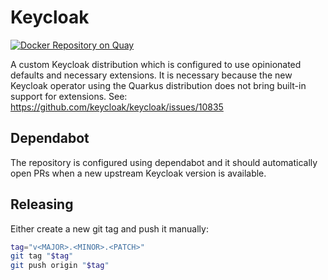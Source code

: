 # Keycloak

[![Docker Repository on Quay](https://quay.io/repository/innovation-hub-bergisches-rheinland/keycloak/status "Docker Repository on Quay")](https://quay.io/repository/innovation-hub-bergisches-rheinland/keycloak)

A custom Keycloak distribution which is configured to use opinionated defaults and necessary extensions.
It is necessary because the new Keycloak operator using the Quarkus distribution does not bring built-in 
support for extensions. See: https://github.com/keycloak/keycloak/issues/10835

## Dependabot

The repository is configured using dependabot and it should automatically open PRs when a new upstream 
Keycloak version is available.

## Releasing

Either create a new git tag and push it manually:
```sh
tag="v<MAJOR>.<MINOR>.<PATCH>"
git tag "$tag"
git push origin "$tag"
```